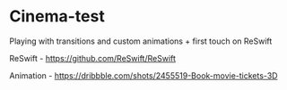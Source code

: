 # Cinema-test
Playing with transitions and custom animations + first touch on ReSwift

ReSwift - https://github.com/ReSwift/ReSwift

Animation - https://dribbble.com/shots/2455519-Book-movie-tickets-3D

